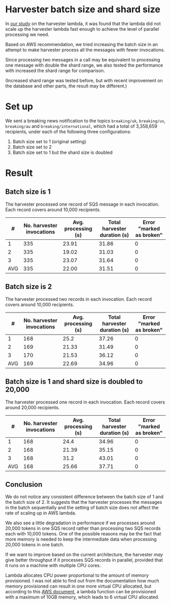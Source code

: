 # Harvester batch size and shard size

In [our study](../architecture/04-harvester-lambda-timing.md) on the harvester lambda, it was found that the lambda did not scale up the harvester lambda fast enough to achieve the level of parallel processing we need.

Based on AWS recommendation, we tried increasing the batch size in an attempt to make harvester process all the messages with fewer invocations.

Since processing two messages in a call may be equivalent to processing one message with double the shard range, we also tested the performance with increased the shard range for comparison.

(Increased shard range was tested before, but with recent improvement on the database and other parts, the result may be different.)

# Set up

We sent a breaking news notification to the topics `breaking/uk`, `breaking/us`, `breaking/au` and `breaking/international`, which had a total of 3,358,659 recipients, under each of the following three configurations:

1. Batch size set to 1 (original setting)
2. Batch size set to 2
3. Batch size set to 1 but the shard size is doubled

# Result

## Batch size is 1 

The harvester processed one record of SQS message in each invocation.  Each record covers around 10,000 recipients.

| # | No. harvester invocations | Avg. processing (s) | Total harvester duration (s) | Error "marked as broken" |
| ----------- | ----------- | ----------- | ----------- | ----------- |
| 1	| 335 | 23.91 | 31.86 | 0 |
| 2	| 335 | 19.02 | 31.03 | 0 |
| 3	| 335 | 23.07 | 31.64 | 0 |
| AVG | 335| 22.00 | 31.51 | 0 |

## Batch size is 2

The harvester processed two records in each invocation.  Each record covers around 10,000 recipients.

| # | No. harvester invocations | Avg. processing (s) | Total harvester duration (s) | Error "marked as broken" |
| ----------- | ----------- | ----------- | ----------- | ----------- |
| 1	| 168 | 25.2 | 37.26 | 0 |
| 2	| 169 | 21.33 | 31.49 | 0 |
| 3	| 170 | 21.53 | 36.12 | 0 |
| AVG | 169 | 22.69 | 34.96 | 0 |

## Batch size is 1 and shard size is doubled to 20,000

The harvester processed one record in each invocation.  Each record covers around 20,000 recipients.

| # | No. harvester invocations | Avg. processing (s) | Total harvester duration (s) | Error "marked as broken" |
| ----------- | ----------- | ----------- | ----------- | ----------- |
| 1	| 168 | 24.4 | 34.96 | 0 |
| 2	| 168 | 21.39 | 35.15 | 0 |
| 3	| 168 | 31.2 | 43.01 | 0 |
| AVG | 168 | 25.66 | 37.71 | 0 |

## Conclusion

We do not notice any consistent difference between the batch size of 1 and the batch size of 2.  It suggests that the harvester processes the messages in the batch sequentially and the setting of batch size does not affect the rate of scaling up in AWS lambda. 

We also see a little degradation in performance if we processes around 20,000 tokens in one SQS record rather than processing two SQS records each with 10,000 tokens.  One of the possible reasons may be the fact that more memory is needed to keep the intermediate data when processing 20,000 tokens in one batch.

If we want to improve based on the current architecture, the harvester _may_ give better throughput if it processes SQS records in parallel, provided that it runs on a machine with multiple CPU cores.

Lambda allocates CPU power proportional to the amount of memory provisioned.  I was not able to find out from the documentation how much memory provisioned can result in one more virtual CPU allocated, but according to this [AWS document](https://aws.amazon.com/about-aws/whats-new/2020/12/aws-lambda-supports-10gb-memory-6-vcpu-cores-lambda-functions/), a lambda function can be provisioned with a maximum of 10GB memory, which leads to 6 virtual CPU allocated. 




